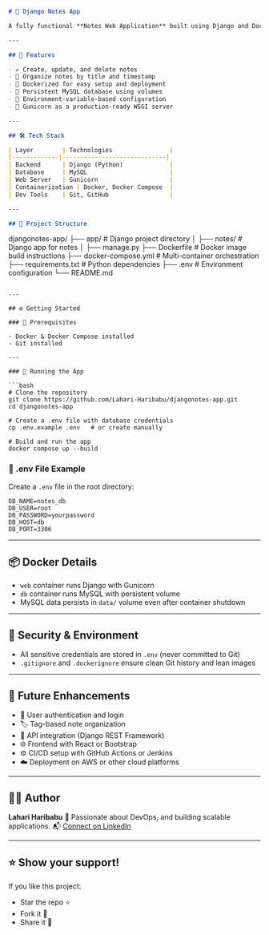 

```markdown
# 📝 Django Notes App

A fully functional **Notes Web Application** built using Django and Docker, designed for simplicity, clean architecture, and production-readiness. This project demonstrates containerized Django development with MySQL integration using Docker Compose.

---

## 🚀 Features

- ✍️ Create, update, and delete notes
- 📁 Organize notes by title and timestamp
- 🐳 Dockerized for easy setup and deployment
- 🔄 Persistent MySQL database using volumes
- 🔐 Environment-variable-based configuration
- 🚀 Gunicorn as a production-ready WSGI server

---

## 🛠 Tech Stack

| Layer        | Technologies                |
|-------------|-----------------------------|
| Backend      | Django (Python)             |
| Database     | MySQL                       |
| Web Server   | Gunicorn                    |
| Containerization | Docker, Docker Compose  |
| Dev Tools    | Git, GitHub                 |

---

## 📁 Project Structure

```

djangonotes-app/
├── app/                     # Django project directory
│   ├── notes/               # Django app for notes
│   ├── manage.py
├── Dockerfile               # Docker image build instructions
├── docker-compose.yml       # Multi-container orchestration
├── requirements.txt         # Python dependencies
├── .env                     # Environment configuration
└── README.md

````

---

## ⚙️ Getting Started

### 🔧 Prerequisites

- Docker & Docker Compose installed
- Git installed

---

### 🚀 Running the App

```bash
# Clone the repository
git clone https://github.com/Lahari-Haribabu/djangonotes-app.git
cd djangonotes-app

# Create a .env file with database credentials
cp .env.example .env   # or create manually

# Build and run the app
docker compose up --build
````

### 📂 .env File Example

Create a `.env` file in the root directory:

```env
DB_NAME=notes_db
DB_USER=root
DB_PASSWORD=yourpassword
DB_HOST=db
DB_PORT=3306
```

---

## 📦 Docker Details

* `web` container runs Django with Gunicorn
* `db` container runs MySQL with persistent volume
* MySQL data persists in `data/` volume even after container shutdown

---

## 🔐 Security & Environment

* All sensitive credentials are stored in `.env` (never committed to Git)
* `.gitignore` and `.dockerignore` ensure clean Git history and lean images

---

## 📌 Future Enhancements

* 🔑 User authentication and login
* 🏷️ Tag-based note organization
* 📱 API integration (Django REST Framework)
* 🌐 Frontend with React or Bootstrap
* ⚙️ CI/CD setup with GitHub Actions or Jenkins
* ☁️ Deployment on AWS or other cloud platforms

---

## 🙋‍♀️ Author

**Lahari Haribabu**
🚀 Passionate about DevOps, and building scalable applications.
📬 [Connect on LinkedIn](https://www.linkedin.com/in/lahari-haribabu)

---

## ⭐️ Show your support!

If you like this project:

* Star the repo ⭐
* Fork it 🍴
* Share it 📢

```


